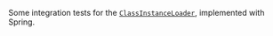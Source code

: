 Some integration tests for the [`ClassInstanceLoader`](../../../langchain4j-core/src/main/java/dev/langchain4j/classloading/ClassInstanceLoader.java), implemented with Spring.

